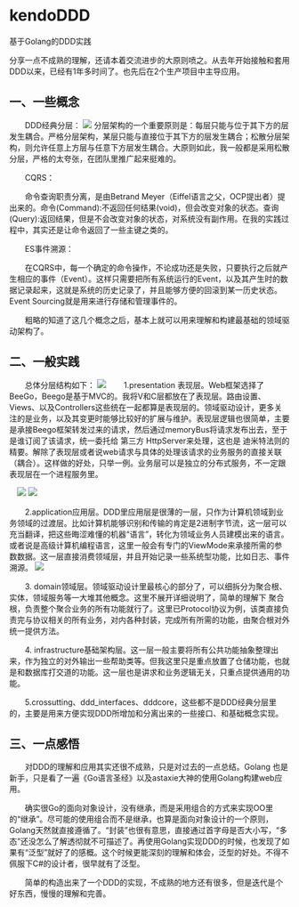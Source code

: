 # kendoDDD
基于Golang的DDD实践

分享一点不成熟的理解，还请本着交流进步的大原则喷之。从去年开始接触和套用DDD以来，已经有1年多时间了。也先后在2个生产项目中主导应用。

## 一、一些概念

　　DDD经典分层：
![](https://github.com/KendoCross/kendoDDD/blob/master/assets/01.png)
 分层架构的一个重要原则是：每层只能与位于其下方的层发生耦合。严格分层架构，某层只能与直接位于其下方的层发生耦合；松散分层架构，则允许任意上方层与任意下方层发生耦合。大原则如此，我一般都是采用松散分层，严格的太夸张，在团队里推广起来挺难的。

　　CQRS：

　　命令查询职责分离，是由Betrand Meyer（Eiffel语言之父，OCP提出者）提出来的。命令(Command):不返回任何结果(void)，但会改变对象的状态。查询(Query):返回结果，但是不会改变对象的状态，对系统没有副作用。在我的实践过程中，其实还是让命令返回了一些主键之类的。

　　ES事件溯源：

　　在CQRS中，每一个确定的命令操作，不论成功还是失败，只要执行之后就产生相应的事件（Event）。这样只需要把所有系统运行的Event，以及其产生时的数据记录起来，这就是系统的历史记录了，并且能够方便的回滚到某一历史状态。Event Sourcing就是用来进行存储和管理事件的。

　　粗略的知道了这几个概念之后，基本上就可以用来理解和构建最基础的领域驱动架构了。

## 二、一般实践

　　总体分层结构如下：
![](https://github.com/KendoCross/kendoDDD/blob/master/assets/02.png)
　　1.presentation 表现层。Web框架选择了BeeGo，Beego是基于MVC的。我将V和C层都放在了表现层。路由设置、Views、以及Controllers这些统在一起都算是表现层的。领域驱动设计，更多关注的是业务，以及其变更时能够比较好的扩展与维护。表现层逻辑也很简单，主要是承接Beego框架转发过来的请求，然后通过memoryBus将请求发布出去，至于是谁订阅了该请求，统一委托给 第三方 HttpServer来处理，这也是 迪米特法则的精要。解除了表现层或者说web请求与具体的处理该请求的业务服务的直接关联（耦合）。这样做的好处，只举一例。业务层可以是独立的分布式服务，不一定跟表现层在一个进程服务里。

　![](https://github.com/KendoCross/kendoDDD/blob/master/assets/03.png)
 ![](https://github.com/KendoCross/kendoDDD/blob/master/assets/04.png)

　　2.application应用层。DDD里应用层是很薄的一层，只作为计算机领域到业务领域的过渡层。比如计算机能够识别和传输的肯定是2进制字节流，这一层可以充当翻译，把这些晦涩难懂的机器“语言”，转化为领域业务人员建模出来的语言。或者说是高级计算机编程语言，这里一般会有专门的ViewMode来承接所需的参数数据。这一层直接消费领域层，并且开始记录一些系统型功能，比如日志、事件溯源。
![](https://github.com/KendoCross/kendoDDD/blob/master/assets/05.png)

　　3. domain领域层。领域驱动设计里最核心的部分了，可以细拆分为聚合根、实体，领域服务等一大堆其他概念。这里不展开详细说明了，简单的理解下 聚合根，负责整个聚合业务的所有功能就行了。这里已Protocol协议为例，该类直接负责完与协议相关的所有业务，对内各种封装，完成所有所需的功能，由聚合根对外统一提供方法。

　　4. infrastructure基础架构层。这一层一般主要将所有公共功能抽象整理出来，作为独立的对外输出一些帮助类等。但我这里只是重点放置了仓储功能，也就是和数据库打交道的功能。这一层也是讲求和业务逻辑无关，只重点提供通用的功能。

　　5.crossutting、ddd_interfaces、dddcore，这些都不是DDD经典分层里的，主要是用来方便实现DDD所增加和分离出来的一些接口、和基础概念实现。

## 三、一点感悟

　　对DDD的理解和应用其实还很不成熟，只是对过去的一点总结。Golang 也是新手，只是看了一遍《Go语言圣经》以及astaxie大神的使用Golang构建web应用。

　　确实很Go的面向对象设计，没有继承，而是采用组合的方式来实现OO里的“继承”。尽可能的使用组合而不是继承，也算是面向对象设计的一个原则，Golang天然就直接遵循了。“封装”也很有意思，直接通过首字母是否大小写，“多态”还没怎么了解透彻就不可描述了。再使用Golang实现DDD的时候，也发现了如果有“泛型”就好了的感概。这个时候更能深刻的理解和体会，泛型的好处。不得不佩服下C#的设计者，很早就有了泛型。

　　简单的构造出来了一个DDD的实现，不成熟的地方还有很多，但是迭代是个好东西，慢慢的理解和完善。
